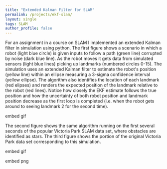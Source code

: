 ```yaml
---
title: "Extended Kalman Filter for SLAM"
permalink: /projects/ekf-slam/
layout: single
tags: SLAM
author_profile: false
---
```


For an assignment in a course on SLAM I implemented an extended Kalman filter in simulation using python. The first figure shows a scenario in which a robot (light blue circle) is given inputs to follow a path (green line) corrupted by noise (dark blue line). As the robot moves it gets data from simulated sensors (light blue lines) picking up landmarks (numbered circles 0-15). The simulation uses an extended Kalman filter to estimate the robot's position (yellow line) within an ellipse measuring a 3-sigma confidence interval (yellow ellipse). The algorithm also identifies the location of each landmark (red elipses) and renders the expected position of the landmark relative to the robot (red lines). Notice how closely the EKF estimate follows the true position and how the uncertainty of both robot position and landmark position decrease as the first loop is completed (i.e. when the robot gets around to seeing landmark 2 for the second time).

embed gif

The second figure shows the same algorithm running on the first several seconds of the popular Victoria Park SLAM data set, where obstacles are identified as stars. The third figure shows the portion of the original Victoria Park data set corresponding to this simulation.

embed gif

embed png
